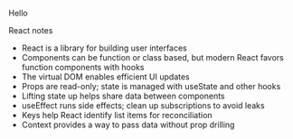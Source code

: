 Hello

React notes
- React is a library for building user interfaces
- Components can be function or class based, but modern React favors function components with hooks
- The virtual DOM enables efficient UI updates
- Props are read-only; state is managed with useState and other hooks
- Lifting state up helps share data between components
- useEffect runs side effects; clean up subscriptions to avoid leaks
- Keys help React identify list items for reconciliation
- Context provides a way to pass data without prop drilling
